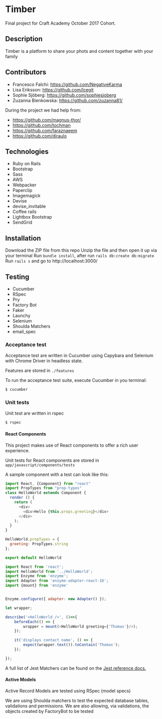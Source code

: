 # Timber

Final project for Craft Academy October 2017 Cohort.

## Description

Timber is a platform to share your phots and content together with your family

## Contributors
* Francesco Falchi: https://github.com/NegativeKarma
* Lisa Eriksson: https://github.com/lcegit
* Sophie Sjöberg: https://github.com/sophiesjoberg
* Zuzanna Bienkowska: https://github.com/zuzanna81/

During the project we had help from:
* https://github.com/magnus-thor/
* https://github.com/tochman
* https://github.com/faraznaeem
* https://github.com/diraulo

## Technologies
* Ruby on Rails
* Bootstrap
* Sass
* AWS
* Webpacker
* Paperclip
* Imagemagick
* Devise
* devise_invitable
* Coffee rails
* Lightbox Bootstrap
* SendGrid

## Installation
Download the ZIP file from this repo
Unzip the file and then open it up via your terminal
Run `bundle install`, after run `rails db:create db:migrate`
Run `rails s` and go to http://localhost:3000/

## Testing
* Cucumber
* RSpec
* Pry
* Factory Bot
* Faker
* Launchy
* Selenium
* Shoulda Matchers
* email_spec

### Acceptance test
Acceptance test are written in Cucumber using Capybara and Selenium with Chrome Driver in headless state.

Features are stored in `./features`

To run the acceptance test suite, execute Cucumber in you terminal:

```bash
$ cucumber
```

### Unit tests
Unit test are written in rspec

```bash
$ rspec
```

#### React Components
This project makes use of React components to offer a rich user experience.

Unit tests for React components are stored in `app/javascript/components/tests`

A sample component with a test can look like this:
```javascript
import React, {Component} from "react"
import PropTypes from "prop-types"
class HelloWorld extends Component {
  render () {
    return (
      <div>
        <div>Hello {this.props.greeting}</div>
      </div>
    );
  }
}

HelloWorld.propTypes = {
  greeting: PropTypes.string
};

export default HelloWorld
```

```javascript
import React from 'react';
import HelloWorld from '../HelloWorld';
import Enzyme from 'enzyme';
import Adapter from 'enzyme-adapter-react-16';
import {mount} from 'enzyme'


Enzyme.configure({ adapter: new Adapter() });

let wrapper;

describe('<HelloWorld />', ()=>{
    beforeEach(() => {
        wrapper = mount(<HelloWorld greeting={'Thomas'}/>);
    });

    it('displays contact name', () => {
        expect(wrapper.text()).toContain('Thomas');
    });

});
```

A full list of Jest Matchers can be found on the [Jest reference docs.](https://facebook.github.io/jest/docs/en/expect.html)

#### Active Models
Active Record Models are tested using RSpec (model specs)

We are using Shoulda matchers to test the expected database tables, validations and permissions.
We are also allowing, via validations, the objects created by FactoryBot to be tested
